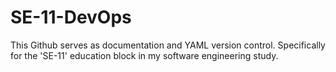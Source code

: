 # SE-11-DevOps
This Github serves as documentation and YAML version control. Specifically for the 'SE-11' education block in my software engineering study. 
